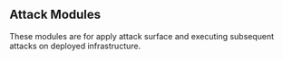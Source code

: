 ## Attack Modules

These modules are for apply attack surface and executing subsequent attacks on deployed infrastructure.